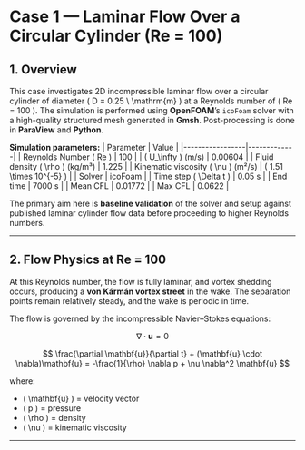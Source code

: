 # Case 1 — Laminar Flow Over a Circular Cylinder (Re = 100)

## 1. Overview
This case investigates 2D incompressible laminar flow over a circular cylinder of diameter \( D = 0.25 \ \mathrm{m} \) at a Reynolds number of \( Re = 100 \). The simulation is performed using **OpenFOAM**’s `icoFoam` solver with a high-quality structured mesh generated in **Gmsh**. Post-processing is done in **ParaView** and **Python**.

**Simulation parameters:**
| Parameter       | Value       |
|-----------------|-------------|
| Reynolds Number \( Re \) | 100 |
| \( U_\infty \) (m/s)      | 0.00604 |
| Fluid density \( \rho \) (kg/m³) | 1.225 |
| Kinematic viscosity \( \nu \) (m²/s) | \( 1.51 \times 10^{-5} \) |
| Solver          | icoFoam |
| Time step \( \Delta t \)  | 0.05 s |
| End time        | 7000 s |
| Mean CFL        | 0.01772 |
| Max CFL         | 0.0622 |

The primary aim here is **baseline validation** of the solver and setup against published laminar cylinder flow data before proceeding to higher Reynolds numbers.

---

## 2. Flow Physics at Re = 100
At this Reynolds number, the flow is fully laminar, and vortex shedding occurs, producing a **von Kármán vortex street** in the wake. The separation points remain relatively steady, and the wake is periodic in time.

The flow is governed by the incompressible Navier–Stokes equations:

$$
\nabla \cdot \mathbf{u} = 0
$$

$$
\frac{\partial \mathbf{u}}{\partial t} + (\mathbf{u} \cdot \nabla)\mathbf{u} = -\frac{1}{\rho} \nabla p + \nu \nabla^2 \mathbf{u}
$$

where:
- \( \mathbf{u} \) = velocity vector  
- \( p \) = pressure  
- \( \rho \) = density  
- \( \nu \) = kinematic viscosity  

---


